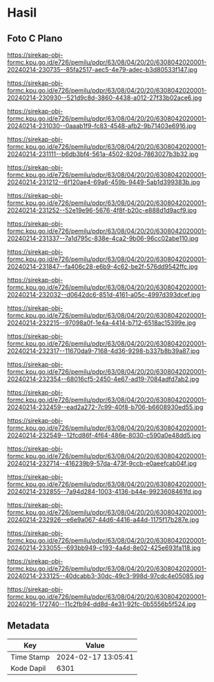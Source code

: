 # Hasil

## Foto C Plano

https://sirekap-obj-formc.kpu.go.id/e726/pemilu/pdpr/63/08/04/20/20/6308042020001-20240214-230735--85fa2517-aec5-4e79-adec-b3d80533f147.jpg

https://sirekap-obj-formc.kpu.go.id/e726/pemilu/pdpr/63/08/04/20/20/6308042020001-20240214-230930--521d9c8d-3860-4438-a012-27f33b02ace6.jpg

https://sirekap-obj-formc.kpu.go.id/e726/pemilu/pdpr/63/08/04/20/20/6308042020001-20240214-231030--0aaab1f9-fc83-4548-afb2-9b71403e6916.jpg

https://sirekap-obj-formc.kpu.go.id/e726/pemilu/pdpr/63/08/04/20/20/6308042020001-20240214-231111--b6db3bf4-561a-4502-820d-7863027b3b32.jpg

https://sirekap-obj-formc.kpu.go.id/e726/pemilu/pdpr/63/08/04/20/20/6308042020001-20240214-231212--6f120ae4-69a6-459b-9449-5ab1d399383b.jpg

https://sirekap-obj-formc.kpu.go.id/e726/pemilu/pdpr/63/08/04/20/20/6308042020001-20240214-231252--52e19e96-5676-4f8f-b20c-e888d1d9acf9.jpg

https://sirekap-obj-formc.kpu.go.id/e726/pemilu/pdpr/63/08/04/20/20/6308042020001-20240214-231337--7a1d795c-838e-4ca2-9b06-96cc02abe110.jpg

https://sirekap-obj-formc.kpu.go.id/e726/pemilu/pdpr/63/08/04/20/20/6308042020001-20240214-231847--fa406c28-e6b9-4c62-be2f-576dd9542ffc.jpg

https://sirekap-obj-formc.kpu.go.id/e726/pemilu/pdpr/63/08/04/20/20/6308042020001-20240214-232032--d0642dc6-851d-4161-a05c-4997d393dcef.jpg

https://sirekap-obj-formc.kpu.go.id/e726/pemilu/pdpr/63/08/04/20/20/6308042020001-20240214-232215--97098a0f-1e4a-4414-b712-6518ac15399e.jpg

https://sirekap-obj-formc.kpu.go.id/e726/pemilu/pdpr/63/08/04/20/20/6308042020001-20240214-232317--11670da9-7168-4d36-9298-b337b8b39a87.jpg

https://sirekap-obj-formc.kpu.go.id/e726/pemilu/pdpr/63/08/04/20/20/6308042020001-20240214-232354--68016cf5-2450-4e67-ad19-7084adfd7ab2.jpg

https://sirekap-obj-formc.kpu.go.id/e726/pemilu/pdpr/63/08/04/20/20/6308042020001-20240214-232459--ead2a272-7c99-40f8-b706-b6608930ed55.jpg

https://sirekap-obj-formc.kpu.go.id/e726/pemilu/pdpr/63/08/04/20/20/6308042020001-20240214-232549--12fcd86f-4f64-486e-8030-c590a0e48dd5.jpg

https://sirekap-obj-formc.kpu.go.id/e726/pemilu/pdpr/63/08/04/20/20/6308042020001-20240214-232714--416239b9-57da-473f-9ccb-e0aeefcab04f.jpg

https://sirekap-obj-formc.kpu.go.id/e726/pemilu/pdpr/63/08/04/20/20/6308042020001-20240214-232855--7a94d284-1003-4136-b44e-9923608461fd.jpg

https://sirekap-obj-formc.kpu.go.id/e726/pemilu/pdpr/63/08/04/20/20/6308042020001-20240214-232926--e6e9a067-44d6-4416-a44d-1175f17b287e.jpg

https://sirekap-obj-formc.kpu.go.id/e726/pemilu/pdpr/63/08/04/20/20/6308042020001-20240214-233055--693bb949-c193-4a4d-8e02-425e693fa118.jpg

https://sirekap-obj-formc.kpu.go.id/e726/pemilu/pdpr/63/08/04/20/20/6308042020001-20240214-233125--40dcabb3-30dc-49c3-998d-97cdc4e05085.jpg

https://sirekap-obj-formc.kpu.go.id/e726/pemilu/pdpr/63/08/04/20/20/6308042020001-20240216-172740--11c2fb94-dd8d-4e31-92fc-0b5556b5f524.jpg


## Metadata

| Key        | Value               |
| ---------- | ------------------- |
| Time Stamp | 2024-02-17 13:05:41 |
| Kode Dapil | 6301                |



